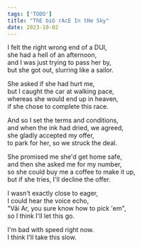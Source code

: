 ```yaml
---
tags: ['TODO']
title: "ThE biG rAcE In tHe Sky"
date: 2023-10-02
---
```


I felt the right wrong end of a DUI,  
she had a hell of an afternoon,  
and I was just trying to pass her by,  
but she got out, slurring like a sailor.

She asked if she had hurt me,  
but I caught the car at walking pace,  
whereas she would end up in heaven,  
if she chose to complete this race.

And so I set the terms and conditions,  
and when the ink had dried, we agreed,  
she gladly accepted my offer,  
to park for her, so we struck the deal.

She promised me she'd get home safe,  
and then she asked me for my number,  
so she could buy me a coffee to make it up,  
but if she tries, I'll decline the offer.

I wasn't exactly close to eager,  
I could hear the voice echo,  
"Vāi Ar, you sure know how to pick 'em",  
so I think I'll let this go.

I'm bad with speed right now.  
I think I'll take this slow.
